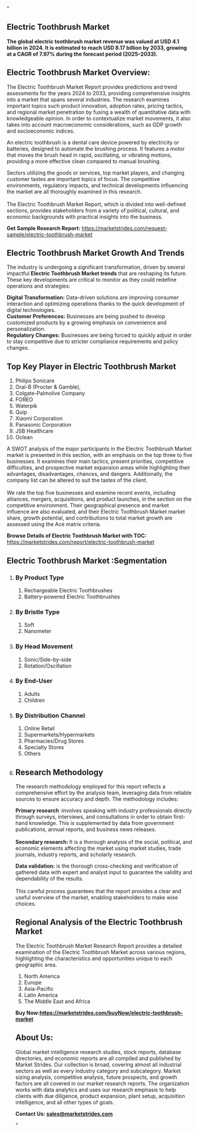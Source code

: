 "<h2>Electric Toothbrush Market</h2>
<p><strong>The global electric toothbrush market revenue was valued at USD 4.1 billion in 2024. It is estimated to reach USD 8.17 billion by 2033, growing at a CAGR of 7.97% during the forecast period (2025–2033).</strong></p>
<h2>Electric Toothbrush Market Overview:</h2>
<p>The Electric Toothbrush Market Report provides predictions and trend assessments for the years 2024 to 2033, providing comprehensive insights into a market that spans several industries. The research examines important topics such product innovation, adoption rates, pricing tactics, and regional market penetration by fusing a wealth of quantitative data with knowledgeable opinion. In order to contextualize market movements, it also takes into account macroeconomic considerations, such as GDP growth and socioeconomic indices.</p>
<p>An electric toothbrush is a dental care device powered by electricity or batteries, designed to automate the brushing process. It features a motor that moves the brush head in rapid, oscillating, or vibrating motions, providing a more effective clean compared to manual brushing.</p>
<p>Sectors utilizing the goods or services, top market players, and changing customer tastes are important topics of focus. The competitive environments, regulatory impacts, and technical developments influencing the market are all thoroughly examined in this research. <br /> <br />The Electric Toothbrush Market Report, which is divided into well-defined sections, provides stakeholders from a variety of political, cultural, and economic backgrounds with practical insights into the business.</p>
<p><strong>Get Sample Research Report:</strong> <a href=https://marketstrides.com/request-sample/electric-toothbrush-market>https://marketstrides.com/request-sample/electric-toothbrush-market</a></p>
<h2>Electric Toothbrush Market Growth And Trends</h2>
<p>The industry is undergoing a significant transformation, driven by several impactful <strong>Electric Toothbrush Market trends</strong> that are reshaping its future. These key developments are critical to monitor as they could redefine operations and strategies:</p>
<p><strong>Digital Transformation:</strong> Data-driven solutions are improving consumer interaction and optimizing operations thanks to the quick development of digital technologies. <br /><strong>Customer Preferences:</strong> Businesses are being pushed to develop customized products by a growing emphasis on convenience and personalization. <br /><strong>Regulatory Changes:</strong> Businesses are being forced to quickly adjust in order to stay competitive due to stricter compliance requirements and policy changes.</p>
<h2>Top Key Player in Electric Toothbrush Market</h2>
<p><ol>
<li>Philips Sonicare</li>
<li>Oral-B (Procter &amp; Gamble),</li>
<li>Colgate-Palmolive Company</li>
<li>FOREO</li>
<li>Waterpik</li>
<li>Quip</li>
<li>Xiaomi Corporation</li>
<li>Panasonic Corporation</li>
<li>JSB Healthcare</li>
<li>Oclean</li>
</ol></p>
<p>A SWOT analysis of the major participants in the Electric Toothbrush Market market is presented in this section, with an emphasis on the top three to five businesses. It examines their main tactics, present priorities, competitive difficulties, and prospective market expansion areas while highlighting their advantages, disadvantages, chances, and dangers. Additionally, the company list can be altered to suit the tastes of the client. <br /> <br />We rate the top five businesses and examine recent events, including alliances, mergers, acquisitions, and product launches, in the section on the competitive environment. Their geographical presence and market influence are also evaluated, and their Electric Toothbrush Market market share, growth potential, and contributions to total market growth are assessed using the Ace matrix criteria.</p>
<p><strong>Browse Details of Electric Toothbrush Market with TOC:</strong> <a href=https://marketstrides.com/report/electric-toothbrush-market>https://marketstrides.com/report/electric-toothbrush-market</a></p>
<h2>Electric Toothbrush Market :Segmentation</h2>
<p><ol>
<li>
<h3>By Product Type</h3>
<ol>
<li>Rechargeable Electric Toothbrushes</li>
<li>Battery-powered Electric Toothbrushes</li>
</ol>
</li>
<li>
<h3>By Bristle Type</h3>
<ol>
<li>Soft</li>
<li>Nanometer</li>
</ol>
</li>
<li>
<h3>By Head Movement</h3>
<ol>
<li>Sonic/Side-by-side</li>
<li>Rotation/Oscillation</li>
</ol>
</li>
<li>
<h3>By End-User</h3>
<ol>
<li>Adults</li>
<li>Children</li>
</ol>
</li>
<li>
<h3>By Distribution Channel</h3>
<ol>
<li>Online Retail</li>
<li>Supermarkets/Hypermarkets</li>
<li>Pharmacies/Drug Stores</li>
<li>Specialty Stores</li>
<li>Others</li>
</ol>
</li>
<li></p>
<h2>Research Methodology</h2>
<p>The research methodology employed for this report reflects a comprehensive effort by the analysis team, leveraging data from reliable sources to ensure accuracy and depth. The methodology includes:</p>
<p><strong>Primary research</strong> :involves speaking with industry professionals directly through surveys, interviews, and consultations in order to obtain first-hand knowledge. This is supplemented by data from government publications, annual reports, and business news releases. <br /> <br /><strong>Secondary research: </strong>It is a thorough analysis of the social, political, and economic elements affecting the market using market studies, trade journals, industry reports, and scholarly research.</p>
<p><strong>Data validation:</strong> is the thorough cross-checking and verification of gathered data with expert and analyst input to guarantee the validity and dependability of the results. <br /> <br />This careful process guarantees that the report provides a clear and useful overview of the market, enabling stakeholders to make wise choices.</p>
<h2>Regional Analysis of the Electric Toothbrush Market</h2>
<p>The Electric Toothbrush Market Research Report provides a detailed examination of the Electric Toothbrush Market across various regions, highlighting the characteristics and opportunities unique to each geographic area.</p>
<p><ol>
<li>North America</li>
<li>Europe</li>
<li>Asia-Pacific</li>
<li>Latin America</li>
<li>The Middle East and Africa</li>
</ol></p>
<p><strong>Buy Now:<a href=https://marketstrides.com/buyNow/electric-toothbrush-market?price=single_price>https://marketstrides.com/buyNow/electric-toothbrush-market</a></strong></p>
<h2>About Us:</h2>
<p>Global market intelligence research studies, stock reports, database directories, and economic reports are all compiled and published by Market Strides. Our collection is broad, covering almost all industrial sectors as well as every industry category and subcategory. Market sizing analysis, competitive analysis, future prospects, and growth factors are all covered in our market research reports. The organization works with data analytics and uses our research emphasis to help clients with due diligence, product expansion, plant setup, acquisition intelligence, and all other types of goals.</p>
<p><strong>Contact Us: <a href=mailto:sales@marketstrides.com>sales@marketstrides.com</a></strong></p>
"
